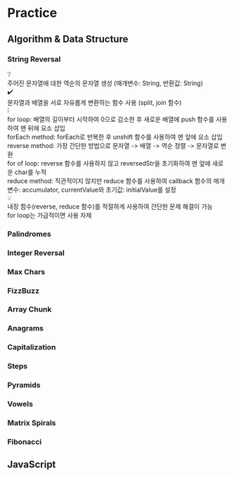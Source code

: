 # Practice

## Algorithm & Data Structure
### String Reversal
❔  
주어진 문자열에 대한 역순의 문자열 생성 (매개변수: String, 반환값: String)  
✔️  
문자열과 배열을 서로 자유롭게 변환하는 함수 사용 (split, join 함수)  
❕  
for loop: 배열의 길이부터 시작하여 0으로 감소한 후 새로운 배열에 push 함수를 사용하여 맨 뒤에 요소 삽입  
forEach method: forEach로 반복한 후 unshift 함수를 사용하여 맨 앞에 요소 삽입  
reverse method: 가장 간단한 방법으로 문자열 -> 배열 -> 역순 정렬 -> 문자열로 변환  
for of loop: reverse 함수를 사용하지 않고 reversedStr을 초기화하여 맨 앞에 새로운 char를 누적  
reduce method: 직관적이지 않지만 reduce 함수를 사용하여 callback 함수의 매개변수: accumulator, currentValue와 초기값: initialValue를 설정  
💡  
내장 함수(reverse, reduce 함수)를 적절하게 사용하여 간단한 문제 해결이 가능  
for loop는 가급적이면 사용 자제

### Palindromes

### Integer Reversal

### Max Chars

### FizzBuzz

### Array Chunk

### Anagrams

### Capitalization

### Steps

### Pyramids

### Vowels

### Matrix Spirals

### Fibonacci

## JavaScript
